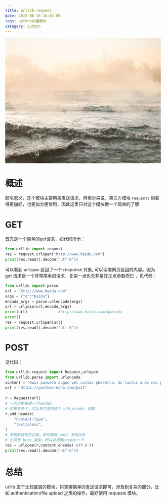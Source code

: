```yaml
---
title: urllib-request
date: 2019-06-16 16:02:09
tags: python内建模块
category: python
---
```

![img](https://raw.githubusercontent.com/01x01/github-blog/master/source/img/3.jpeg)

# 概述

顾名思义，这个模块主要用来发送请求，但相对来说，第三方模块 `requests` 封装得更加好，也更加方便使用，因此这里只对这个模块做一个简单的了解

# GET
首先是一个简单的get请求，如代码所示：
```python
from urllib import request
res = request.urlopen("http://www.baidu.com")
print(res.read().decode("utf-8"))
```
可以看到 `urlopen` 返回了一个 response 对象, 可以读取网页返回的内容。因为 get 请求是一个非常简单的请求，复杂一点也无非是在加点参数而已 ，见代码：
```python
from urllib import parse
url = "http://www.baidu.com"
args = {"q":"baidu"}
encode_args = parse.urlencode(args)
url = urljoin(url,encode_args)
print(url)				#http://www.baidu.com/q=baidu
print()
res = request.urlopen(url)
print(res.read().decode("utf-8")) 
```


# POST
见代码：
```python
from urllib.request import Request,urlopen
from urllib.parse import urlencode
content = "Duis posuere augue vel cursus pharetra. In luctus a ex nec pretium. Praesent neque quam, tincidunt nec leo eget, rutrum vehicula magna.Maecenas consequat elementum elit, id semper sem tristique et. Integer pulvinar enim quis consectetur interdum volutpat."
url = "https://postman-echo.com/post"

r = Request(url)
# 一次只能接收一个header
# 如果有多个，可以多次使用这个 add_header 函数
r.add_header(
    "Content-Type",
    "text/plain",
)
# 参数直接放在后面，即可跟着 post 发送出去
# 必须是 byte 类型，所以必须要encode一下
res = urlopen(r,content.encode('utf-8'))
print(res.read().decode("utf-8"))
```

# 总结
urllib 属于比较底层的模块，只掌握简单的发送请求即可，涉及到复杂的部分，比如 authentication/file upload 之类的操作，最好使用 requests 模块。

